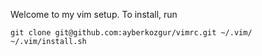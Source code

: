Welcome to my vim setup. To install, run

```
git clone git@github.com:ayberkozgur/vimrc.git ~/.vim/
~/.vim/install.sh
```

